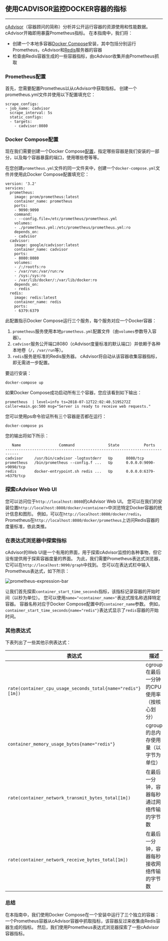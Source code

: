 ## 使用CADVISOR监控DOCKER容器的指标
---
[cAdvisor](https://github.com/google/cadvisor)（容器顾问的简称）分析并公开运行容器的资源使用和性能数据。 cAdvisor开箱即用暴露Prometheus指标。 在本指南中，我们将：

- 创建一个本地多容器[Docker Compose](https://docs.docker.com/compose/)安装，其中包括分别运行Prometheus，cAdvisor和[Redis](https://redis.io/)服务器的容器
- 检查由Redis容器生成的一些容器指标，由cAdvisor收集并由Prometheus抓取

### Prometheus配置
首先，您需要配置Prometheus以从cAdvisor中获取指标。 创建一个prometheus.yml文件并使用以下配置填充它：
```
scrape_configs:
- job_name: cadvisor
  scrape_interval: 5s
  static_configs:
  - targets:
    - cadvisor:8080
```
### Docker Compose配置
现在我们需要创建一个Docker Compose[配置](https://docs.docker.com/compose/compose-file/)，指定哪些容器是我们安装的一部分，以及每个容器暴露的端口，使用哪些卷等等。

在您创建`prometheus.yml`文件的同一文件夹中，创建一个`docker-compose.yml`文件并使用此Docker Compose配置填充它：
```
version: '3.2'
services:
  prometheus:
    image: prom/prometheus:latest
    container_name: prometheus
    ports:
    - 9090:9090
    command:
    - --config.file=/etc/prometheus/prometheus.yml
    volumes:
    - ./prometheus.yml:/etc/prometheus/prometheus.yml:ro
    depends_on:
    - cadvisor
  cadvisor:
    image: google/cadvisor:latest
    container_name: cadvisor
    ports:
    - 8080:8080
    volumes:
    - /:/rootfs:ro
    - /var/run:/var/run:rw
    - /sys:/sys:ro
    - /var/lib/docker/:/var/lib/docker:ro
    depends_on:
    - redis
  redis:
    image: redis:latest
    container_name: redis
    ports:
    - 6379:6379
```

此配置指示Docker Compose运行三个服务，每个服务对应一个Docker容器：

1. `prometheus`服务使用本地`prometheus.yml`配置文件（由`volumes`参数导入容器）。
2. `cadvisor`服务公开端口8080（cAdvisor度量标准的默认端口）并依赖于各种本地卷（`/`，`/var/run`等）。
3. `redis`服务是标准的Redis服务器。 cAdvisor将自动从该容器收集容器指标，即无需进一步配置。

要运行安装：
```
docker-compose up
```
如果Docker Compose成功启动所有三个容器，您应该看到如下输出：
```
prometheus  | level=info ts=2018-07-12T22:02:40.5195272Z caller=main.go:500 msg="Server is ready to receive web requests."
```
您可以使用ps命令验证所有三个容器是否都在运行：
```
docker-compose ps
```
您的输出将如下所示：
```
   Name                 Command               State           Ports
----------------------------------------------------------------------------
cadvisor     /usr/bin/cadvisor -logtostderr   Up      8080/tcp
prometheus   /bin/prometheus --config.f ...   Up      0.0.0.0:9090->9090/tcp
redis        docker-entrypoint.sh redis ...   Up      0.0.0.0:6379->6379/tcp
```
### 探索cAdvisor Web UI
您可以访问位于`http://localhost:8080`的cAdvisor Web UI。 您可以在我们的安装位置`http://localhost:8080/docker/<container>`中浏览特定Docker容器的统计信息和图形。 例如，可以在`http://localhost:8080/docker/redis`，Prometheus在`http://localhost:8080/docker/prometheus`上访问Redis容器的度量标准，依此类推。

### 在表达式浏览器中探索指标
cAdvisor的Web UI是一个有用的界面，用于探索cAdvisor监控的各种事物，但它没有提供用于探索容器度量的界面。 为此，我们需要Prometheus表达式浏览器，它可以在`http://localhost:9090/graph`中找到。 您可以在表达式栏中输入Prometheus表达式，如下所示：

![prometheus-expression-bar](https://prometheus.io/assets/prometheus-expression-bar.png)

让我们首先探索`container_start_time_seconds`指标，该指标记录容器的开始时间（以秒为单位）。 您可以使用`name="<container_name>"`表达式按名称选择特定容器。 容器名称对应于Docker Compose配置中的`container_name`参数。 例如，`container_start_time_seconds{name="redis"}`表达式显示了`redis`容器的开始时间。

### 其他表达式
下表列出了一些其他示例表达式：

|表达式|描述|目的|
|---|---|---|
| `rate(container_cpu_usage_seconds_total{name="redis"}[1m])` | cgroup在最后一分钟的CPU使用率（按核心划分） | `redis`容器 | 
| `container_memory_usage_bytes{name="redis"}` | cgroup的总内存使用量（以字节为单位） | `redis`容器 |
| `rate(container_network_transmit_bytes_total[1m])` | 在最后一分钟，容器每秒通过网络传输的字节数 | 所有容器 | 
| `rate(container_network_receive_bytes_total[1m])` | 在最后一分钟，容器每秒接收网络传输的字节数 | 所有容器 | 

### 总结
在本指南中，我们使用Docker Compose在一个安装中运行了三个独立的容器：一个Prometheus容器从cAdvisor容器中抓取指标，该容器反过来收集由Redis容器生成的指标。 然后，我们使用Prometheus表达式浏览器探索了一些cAdvisor容器指标。